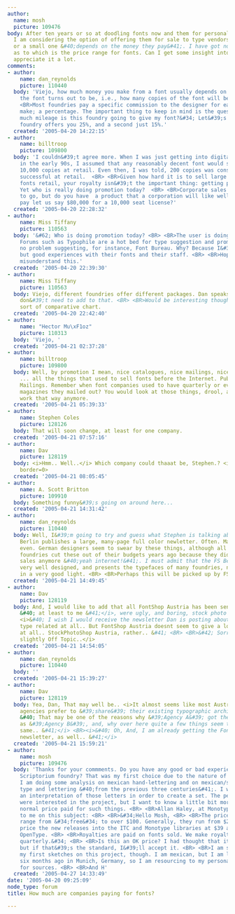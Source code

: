 ```yaml
---
author:
  name: mosh
  picture: 109476
body: After ten years or so at doodling fonts now and them for personal pleasure,
  I am considering the option of offering them for sale to type vendors, be it a big
  or a small one &#40;depends on the money they pay&#41;. I have got no clue, though,
  as to which is the price range for fonts. Can I get some insight into this? I would
  appreciate it a lot.
comments:
- author:
    name: dan_reynolds
    picture: 110440
  body: 'Viejo, how much money you make from a font usually depends on how popular
    the font turns out to be, i.e., how many copies of the font will be sold. <BR>
    <BR>Most foundries pay a specific commission to the designer for each sale they
    make; a percentage. The important thing to keep in mind is the question: &#34;how
    much mileage is this foundry going to give my font?&#34; Let&#39;s say that one
    foundry offers you 25%, and a second just 15%.'
  created: '2005-04-20 14:22:15'
- author:
    name: billtroop
    picture: 109800
  body: 'I couldn&#39;t agree more. When I was just getting into digital type sales
    in the early 90s, I assumed that any reasonably decent font would sell at least
    10,000 copies at retail. Even then, I was told, 200 copies was considered hugely
    successful at retail.  <BR> <BR>Given how hard it is to sell large numbers of
    fonts retail, your royalty isn&#39;t the important thing: getting promoted is.
    Yet who is really doing promotion today?  <BR> <BR>Corporate sales are the way
    to go, but do you have  a product that a corporation will like well enough to
    pay let us say $80,000 for a 10,000 seat license?'
  created: '2005-04-20 22:28:32'
- author:
    name: Miss Tiffany
    picture: 110563
  body: '&#62; Who is doing promotion today? <BR> <BR>The user is doing the promoting.
    Forums such as Typophile are a hot bed for type suggestion and promotion. I have
    no problem suggesting, for instance, Font Bureau. Why? Because I&#39;ve had nothing
    but good experiences with their fonts and their staff. <BR> <BR>Hope I didn&#39;t
    misunderstand this.'
  created: '2005-04-20 22:39:30'
- author:
    name: Miss Tiffany
    picture: 110563
  body: Viejo, different foundries offer different packages. Dan speaks volumes, I
    don&#39;t need to add to that. <BR> <BR>Would be interesting though to build some
    sort of comparative chart.
  created: '2005-04-20 22:42:40'
- author:
    name: "Hector Mu\xF1oz"
    picture: 110313
  body: 'Viejo, '
  created: '2005-04-21 02:37:28'
- author:
    name: billtroop
    picture: 109800
  body: Well, by promotion I mean, nice catalogues, nice mailings, nice customer lists
    ... all the things that used to sell fonts before the Internet. Publicity. Promotion.
    Mailings. Remember when font companies used to have quarterly or even monthly
    magazines they mailed out? You would look at those things, drool, and order. Doesn&#39;t
    work that way anymore.
  created: '2005-04-21 05:39:33'
- author:
    name: Stephen Coles
    picture: 128126
  body: That will soon change, at least for one company.
  created: '2005-04-21 07:57:16'
- author:
    name: Dav
    picture: 128119
  body: <i>Hmm.. Well..</i> Which company could thaaat be, Stephen.? <img src="http://www.typophile.com/forums/clipart/bigsmile.gif"
    border=0>
  created: '2005-04-21 08:05:45'
- author:
    name: A. Scott Britton
    picture: 109910
  body: Something funny&#39;s going on around here...
  created: '2005-04-21 14:31:42'
- author:
    name: dan_reynolds
    picture: 110440
  body: Well, I&#39;m going to try and guess what Stephen is talking about. <BR> <BR>FontShop
    Berlin publishes a large, many-page full color newletter. Often. Maybe every month
    even. German designers seem to swear by these things, although all other German
    foundries cut these out of their budgets years ago because they did not generate
    sales anymore &#40;yeah internet!&#41;. I must admit that the FS Berlin mail is
    very well designed, and presents the typefaces of many foundries, not just FontFont&#39;s,
    in a very good light. <BR> <BR>Perhaps this will be picked up by FS SF.
  created: '2005-04-21 14:49:45'
- author:
    name: Dav
    picture: 128119
  body: And, I would like to add that all FontShop Austria has been sending out recently,<i>
    &#40; at least to me &#41;</i>, were ugly, and boring, stock photo catalogs..
    <i>&#40; I wish I would receive the newsletter Dan is posting about, or anything
    type related at all.. But FontShop Austria doesnt seem to give a lot about type,
    at all.. StockPhotoShop Austria, rather.. &#41; <BR> <BR>&#42; Sorry, For ranting
    slightly Off Topic..</i>
  created: '2005-04-21 14:54:05'
- author:
    name: dan_reynolds
    picture: 110440
  body: ''
  created: '2005-04-21 15:39:27'
- author:
    name: Dav
    picture: 128119
  body: Yea, Dan, That may well be.. <i>It almost seems like most Austrian advertising
    agencies prefer to &#39;share&#39; their existing typographic archives and collections..
    &#40; That may be one of the reasons why &#39;Agency A&#39; got the same fonts
    as &#39;Agency B&#39;, and, why over here quite a few things seem to look the
    same.. &#41;</i> <BR><i>&#40; Oh, And, I am already getting the FontShop SF eMail
    newsletter, as well.. &#41;</i>
  created: '2005-04-21 15:59:21'
- author:
    name: mosh
    picture: 109476
  body: 'Thanks for your commments. Do you have any good or bad experience with the
    Scriptorium foundry? That was my first choice due to the nature of my project.
    I am doing some analysis on mexican hand-lettering and on mexican/spanish vintage
    type and lettering &#40;from the previous three centuries&#41;. I want to make
    an interpretation of those letters in order to create a set. The people at Scriptorium
    were interested in the project, but I want to know a little bit more about the
    normal price paid for such things. <BR> <BR>Allan Haley, at Monotype, kindly answered
    to me on this subject: <BR> <BR>&#34;Hello Mosh, <BR> <BR>The price of font can
    range from &#34;free&#34; to over $100. Generally, they run from $22 to $49. We
    price the new releases into the ITC and Monotype libraries at $39 and $55 for
    OpenType. <BR> <BR>Royalties are paid on fonts sold. We make royalty payments
    quarterly.&#34; <BR> <BR>Is this an OK price? I had thought that it would be more,
    but if that&#39;s the standard, I&#39;ll accept it. <BR> <BR>I am still doing
    my first sketches on this project, though. I am mexican, but I am living since
    six months ago in Munich, Germany, so I am resourcing to my personal photo archive
    for sources. <BR> <BR>And H'
  created: '2005-04-27 14:33:49'
date: '2005-04-20 09:25:09'
node_type: forum
title: How much are companies paying for fonts?

---
```

